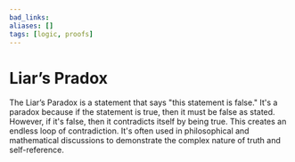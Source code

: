 ```yaml
---
bad_links: 
aliases: []
tags: [logic, proofs]
---
```

# Liar’s Pradox

The Liar’s Paradox is a statement that says "this statement is false." It's a paradox because if the statement is true, then it must be false as stated. However, if it's false, then it contradicts itself by being true. This creates an endless loop of contradiction. It's often used in philosophical and mathematical discussions to demonstrate the complex nature of truth and self-reference.
